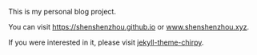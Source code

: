 This is my personal blog project.

You can visit https://shenshenzhou.github.io or www.shenshenzhou.xyz.

If you were interested in it,
please visit [jekyll-theme-chirpy](https://github.com/cotes2020/jekyll-theme-chirpy).

